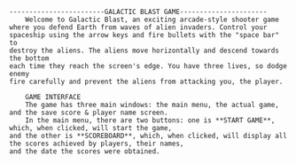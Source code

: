     ------------------------GALACTIC BLAST GAME----------------------
        Welcome to Galactic Blast, an exciting arcade-style shooter game 
    where you defend Earth from waves of alien invaders. Control your 
    spaceship using the arrow keys and fire bullets with the "space bar" to 
    destroy the aliens. The aliens move horizontally and descend towards the bottom 
    each time they reach the screen's edge. You have three lives, so dodge enemy 
    fire carefully and prevent the aliens from attacking you, the player.

        GAME INTERFACE
        The game has three main windows: the main menu, the actual game, and the save score & player name screen.
        In the main menu, there are two buttons: one is **START GAME**, which, when clicked, will start the game, 
    and the other is **SCOREBOARD**, which, when clicked, will display all the scores achieved by players, their names, 
    and the date the scores were obtained.
